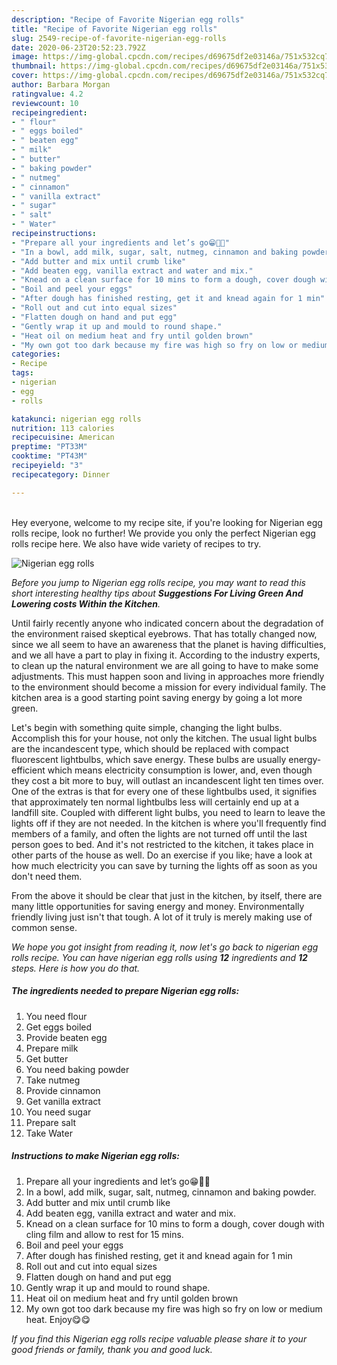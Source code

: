 ```yaml
---
description: "Recipe of Favorite Nigerian egg rolls"
title: "Recipe of Favorite Nigerian egg rolls"
slug: 2549-recipe-of-favorite-nigerian-egg-rolls
date: 2020-06-23T20:52:23.792Z
image: https://img-global.cpcdn.com/recipes/d69675df2e03146a/751x532cq70/nigerian-egg-rolls-recipe-main-photo.jpg
thumbnail: https://img-global.cpcdn.com/recipes/d69675df2e03146a/751x532cq70/nigerian-egg-rolls-recipe-main-photo.jpg
cover: https://img-global.cpcdn.com/recipes/d69675df2e03146a/751x532cq70/nigerian-egg-rolls-recipe-main-photo.jpg
author: Barbara Morgan
ratingvalue: 4.2
reviewcount: 10
recipeingredient:
- " flour"
- " eggs boiled"
- " beaten egg"
- " milk"
- " butter"
- " baking powder"
- " nutmeg"
- " cinnamon"
- " vanilla extract"
- " sugar"
- " salt"
- " Water"
recipeinstructions:
- "Prepare all your ingredients and let’s go😁💃🏽"
- "In a bowl, add milk, sugar, salt, nutmeg, cinnamon and baking powder."
- "Add butter and mix until crumb like"
- "Add beaten egg, vanilla extract and water and mix."
- "Knead on a clean surface for 10 mins to form a dough, cover dough with cling film and allow to rest for 15 mins."
- "Boil and peel your eggs"
- "After dough has finished resting, get it and knead again for 1 min"
- "Roll out and cut into equal sizes"
- "Flatten dough on hand and put egg"
- "Gently wrap it up and mould to round shape."
- "Heat oil on medium heat and fry until golden brown"
- "My own got too dark because my fire was high so fry on low or medium heat. Enjoy😋😋"
categories:
- Recipe
tags:
- nigerian
- egg
- rolls

katakunci: nigerian egg rolls 
nutrition: 113 calories
recipecuisine: American
preptime: "PT33M"
cooktime: "PT43M"
recipeyield: "3"
recipecategory: Dinner

---
```

<br>
Hey everyone, welcome to my recipe site, if you're looking for Nigerian egg rolls recipe, look no further! We provide you only the perfect Nigerian egg rolls recipe here. We also have wide variety of recipes to try.
<br>


![Nigerian egg rolls](https://img-global.cpcdn.com/recipes/d69675df2e03146a/751x532cq70/nigerian-egg-rolls-recipe-main-photo.jpg)

<i>Before you jump to Nigerian egg rolls recipe, you may want to read this short interesting healthy tips about 
<strong>Suggestions For Living Green And Lowering costs Within the Kitchen</strong>.</i>
</br>

Until fairly recently anyone who indicated concern about the degradation of the environment raised skeptical eyebrows. That has totally changed now, since we all seem to have an awareness that the planet is having difficulties, and we all have a part to play in fixing it. According to the industry experts, to clean up the natural environment we are all going to have to make some adjustments. This must happen soon and living in approaches more friendly to the environment should become a mission for every individual family. The kitchen area is a good starting point saving energy by going a lot more green.

Let's begin with something quite simple, changing the light bulbs. Accomplish this for your house, not only the kitchen. The usual light bulbs are the incandescent type, which should be replaced with compact fluorescent lightbulbs, which save energy. These bulbs are usually energy-efficient which means electricity consumption is lower, and, even though they cost a bit more to buy, will outlast an incandescent light ten times over. One of the extras is that for every one of these lightbulbs used, it signifies that approximately ten normal lightbulbs less will certainly end up at a landfill site. Coupled with different light bulbs, you need to learn to leave the lights off if they are not needed. In the kitchen is where you'll frequently find members of a family, and often the lights are not turned off until the last person goes to bed. And it's not restricted to the kitchen, it takes place in other parts of the house as well. Do an exercise if you like; have a look at how much electricity you can save by turning the lights off as soon as you don't need them.

From the above it should be clear that just in the kitchen, by itself, there are many little opportunities for saving energy and money. Environmentally friendly living just isn't that tough. A lot of it truly is merely making use of common sense.


<i>We hope you got insight from reading it, now let's go back to nigerian egg rolls recipe. You can have nigerian egg rolls using <strong>12</strong> ingredients and <strong>12</strong> steps. Here is how you do that.
</i>

##### The ingredients needed to prepare Nigerian egg rolls:

1. You need  flour
1. Get  eggs boiled
1. Provide  beaten egg
1. Prepare  milk
1. Get  butter
1. You need  baking powder
1. Take  nutmeg
1. Provide  cinnamon
1. Get  vanilla extract
1. You need  sugar
1. Prepare  salt
1. Take  Water


##### Instructions to make Nigerian egg rolls:

1. Prepare all your ingredients and let’s go😁💃🏽
1. In a bowl, add milk, sugar, salt, nutmeg, cinnamon and baking powder.
1. Add butter and mix until crumb like
1. Add beaten egg, vanilla extract and water and mix.
1. Knead on a clean surface for 10 mins to form a dough, cover dough with cling film and allow to rest for 15 mins.
1. Boil and peel your eggs
1. After dough has finished resting, get it and knead again for 1 min
1. Roll out and cut into equal sizes
1. Flatten dough on hand and put egg
1. Gently wrap it up and mould to round shape.
1. Heat oil on medium heat and fry until golden brown
1. My own got too dark because my fire was high so fry on low or medium heat. Enjoy😋😋


<i>If you find this Nigerian egg rolls recipe valuable please share it to your good friends or family, thank you and good luck.</i>
